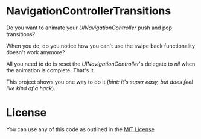 # NavigationControllerTransitions

Do you want to animate your _UINavigationController_ push and pop transitions?

When you do, do you notice how you can't use the swipe back functionality doesn't work anymore?

All you need to do is reset the _UINavigationController_'s delegate to _nil_ when the animation is complete. That's it.

This project shows you one way to do it (_hint: it's super easy, but does feel like kind of a hack_).

# License

You can use any of this code as outlined in the [MIT License](./LICENSE.md)

